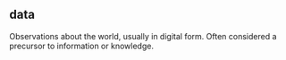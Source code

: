 ## data
Observations about the world, usually in digital form.  Often considered a precursor to information or knowledge.